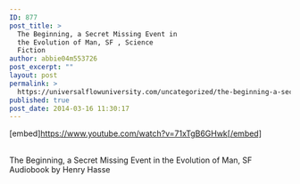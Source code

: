 ```yaml
---
ID: 877
post_title: >
  The Beginning, a Secret Missing Event in
  the Evolution of Man, SF , Science
  Fiction
author: abbie04m553726
post_excerpt: ""
layout: post
permalink: >
  https://universalflowuniversity.com/uncategorized/the-beginning-a-secret-missing-event-in-the-evolution-of-man-sf-science-fiction/
published: true
post_date: 2014-03-16 11:30:17
---
```

[embed]https://www.youtube.com/watch?v=71xTgB6GHwk[/embed]</br></br>
<p>The Beginning, a Secret Missing Event in the Evolution of Man, SF Audiobook by Henry Hasse</p>